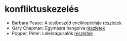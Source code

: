 # konfliktuskezelés

- Barbara Pease: A testbeszéd enciklopédiája [részletek](_details/Barbara%20Pease.md#id_294)
- Gary Chapman: Egymásra hangolva [részletek](_details/Gary%20Chapman.md#id_379)
- Popper, Péter: Lélekrágcsálók [részletek](_details/Popper%2C%20P%C3%A9ter.md#id_763)